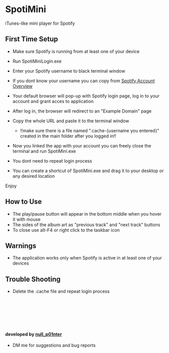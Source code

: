 # SpotiMini
iTunes-like mini player for Spotify

## First Time Setup

* Make sure Spotify is running from at least one of your device
* Run SpotiMiniLogin.exe
* Enter your Spotify username to black terminal window
* If you dont know your username you can copy from [Spotify Account Overview](https://www.spotify.com/tr/account/overview/)
* Your default browser will pop-up with Spotify login page, log in to your account and grant acces to application
* After log in, the browser will redirect to an "Example Domain" page
* Copy the whole URL and paste it to the terminal window

  * !!make sure there is a file named ".cache-{username you entered}" created in the main folder after you logged in!!

* Now you linked the app with your account you can freely close the terminal and run SpotiMini.exe
* You dont need to repeat login process

* You can create a shortcut of SpotiMini.exe and drag it to your desktop or any desired location

Enjoy

## How to Use
* The play/pause button will appear in the bottom middle when you hover it with mouse
* The sides of the album art as "previous track" and "next track" buttons
* To close use alt-F4 or right click to the taskbar icon

## Warnings
* The application works only when Spotify is active in at least one of your devices

## Trouble Shooting
* Delete the .cache file and repeat login process
<br/>
<br/>
<br/>
<br/>
<br/>

#### developed by [null_p01nter](https://twitter.com/null_p01nter)
* DM me for suggestions and bug reports
